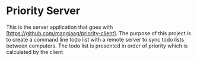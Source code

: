 # Priority Server  
This is the server application that goes with [https://github.com/mangiaag/priority-client]. The purpose of this project is to create a command line todo list with a remote server to sync todo lists between computers. The todo list is presented in order of priority which is calculated by the client
